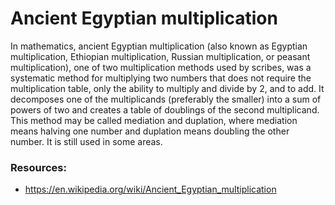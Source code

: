 # Ancient Egyptian multiplication
In mathematics, ancient Egyptian multiplication (also known as Egyptian multiplication, Ethiopian multiplication, Russian multiplication, or peasant multiplication), one of two multiplication methods used by scribes, was a systematic method for multiplying two numbers that does not require the multiplication table, only the ability to multiply and divide by 2, and to add. It decomposes one of the multiplicands (preferably the smaller) into a sum of powers of two and creates a table of doublings of the second multiplicand. This method may be called mediation and duplation, where mediation means halving one number and duplation means doubling the other number. It is still used in some areas.

### Resources:
* https://en.wikipedia.org/wiki/Ancient_Egyptian_multiplication
